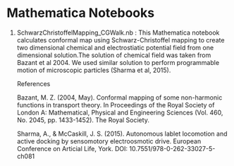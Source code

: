 # Mathematica Notebooks

1) SchwarzChristoffelMapping_CGWalk.nb : This Mathematica notebook calculates conformal map using Schwarz-Christoffel
   mapping to create two dimensional chemical and electrostiatic potential field from one dimensional solution.The solution
   of chemical field was taken from Bazant et al 2004. We used similar solution to perform programmable motion of 
   microscopic particles (Sharma et al, 2015). 
   
   References  
   
   Bazant, M. Z. (2004, May). Conformal mapping of some non-harmonic functions in transport theory. 
   In Proceedings of the Royal Society of London A: Mathematical, Physical and Engineering Sciences 
   (Vol. 460, No. 2045, pp. 1433-1452). The Royal Society.
   
   Sharma, A., & McCaskill, J. S. (2015). Autonomous lablet locomotion and active docking by sensomotory 
   electroosmotic drive. European Conference on Articial Life, York. DOI: 10.7551/978-0-262-33027-5-ch081
    
